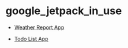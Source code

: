 # google_jetpack_in_use

+ [Weather Report App](https://github.com/PhoenixNest/google_jetpack_in_use/tree/main/book_weather_report_example)

+ [Todo List App](https://github.com/PhoenixNest/google_jetpack_in_use/tree/main/online_todo_list_example)
